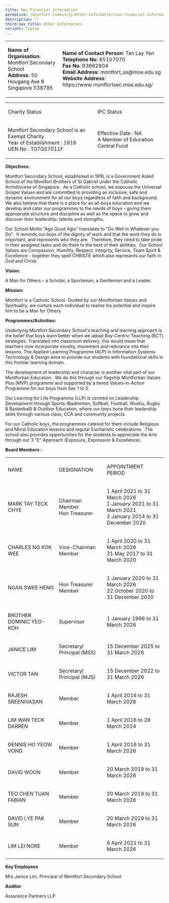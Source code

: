 ```yaml
---
title: Non Financial Information
permalink: /montfort-community/Other-Information/non-financial-information/
description: ""
third_nav_title: Other Information
variant: tiptap
---
```

<table style="minWidth: 50px">
<colgroup>
<col>
<col>
</colgroup>
<tbody>
<tr>
<td rowspan="1" colspan="1">
<p><strong>Name of Organisation</strong>: Montfort Secondary School
<br><strong>Address</strong>: 50 Hougang Ave 8
<br>Singapore 538785</p>
</td>
<td rowspan="1" colspan="1">
<p><strong>Name of Contact Person</strong>: Tan Lay Yen
<br><strong>Telephone No</strong>: 65107070
<br><strong>Fax No</strong>: 63862804
<br><strong>Email Address</strong>: montfort_ss@moe.edu.sg
<br><strong>Website Address</strong>: https://www.montfortsec.moe.edu.sg/</p>
</td>
</tr>
</tbody>
</table>
<table style="minWidth: 50px">
<colgroup>
<col>
<col>
</colgroup>
<tbody>
<tr>
<td rowspan="1" colspan="1">
<p>Charity Status</p>
</td>
<td rowspan="1" colspan="1">
<p>IPC Status
<br>
</p>
</td>
</tr>
<tr>
<td rowspan="1" colspan="1">
<p>Montfort Secondary School is an Exempt Charity
<br>Year of Establishment : 1916
<br>UEN No : T07GS7011F
<br>
</p>
</td>
<td rowspan="1" colspan="1">
<p>Effective Date : NA
<br>A Member of Education Central Fund</p>
</td>
</tr>
</tbody>
</table>
<p><strong>Objectives:</strong>&nbsp;</p>
<p>Montfort Secondary School, established in 1916, is a Government Aided
School of the Montfort Brothers of St Gabriel under the Catholic Archdiocese
of Singapore.&nbsp; As a Catholic school, we espouse the Universal Gospel
Values and are committed to providing an inclusive, safe and dynamic environment
for all our boys regardless of faith and background.&nbsp; We also believe
that there is a place for an all-boys education and we develop and cater
our programmes to the needs of boys - giving them appropriate structure
and discipline as well as the space to grow and discover their leadership,
talents and strengths.</p>
<p>Our School Motto "Age Quod Agis" translates to "Do Well in Whatever you
Do".&nbsp; It reminds our boys of the dignity of work and that the work
they do is important, and represents who they are.&nbsp; Therefore, they
need to take pride in their assigned tasks and do them to the best of their
abilities.&nbsp; Our School Values are Compassion, Humility, Respect, Integrity,
Service, Team Spirit &amp; Excellence - together they spell CHRISTE which
also represents our faith in God and Christ.</p>
<p><strong>Vision:</strong>
</p>
<p>A Man for Others – a Scholar, a Sportsman, a Gentleman and a Leader.</p>
<p><strong>Mission:</strong>
</p>
<p>Montfort is a Catholic School. Guided by our Montfortian Values and Spirituality,
we nurture each individual to realise his potential and inspire him to
be a Man for Others</p>
<p><strong>Programmes/Activities:</strong>&nbsp;</p>
<p>Underlying Montfort Secondary School's teaching and learning approach
is the belief that boys learn better when we adopt Boy-Centric Teaching
(BCT) strategies. Translated into classroom delivery, this would mean that
teachers now incorporate novelty, movement and relevance into their lessons.
The Applied Learning Programme (ALP) in Information Systems Technology
&amp; Design aims to provide our students with foundational skills in this
frontier learning domain.&nbsp;</p>
<p>The development of leadership and character is another vital part of our
Montfortian Education.&nbsp; We do this through our flagship Montfortian
Values Plus (MVP) programme and supported by a tiered Values-in-Action
Programme for our boys from Sec 1 to 5.&nbsp;</p>
<p>Our Learning for Life Programme (LLP) is centred on Leadership Development
through Sports (Badminton, Softball, Football, Wushu, Rugby &amp; Basketball)
&amp; Outdoor Education, where our boys hone their leadership skills through
various class, CCA and community projects.&nbsp;</p>
<p>For our Catholic boys, the programmes catered for them include Religious
and Moral Education lessons and regular Eucharistic celebrations.&nbsp;
The school also provides opportunities for the students to appreciate the
Arts through our 3 "E" Approach (Exposure, Expression &amp; Excellence).</p>
<p><strong>Board Members :</strong>
</p>
<table style="minWidth: 75px">
<colgroup>
<col>
<col>
<col>
</colgroup>
<tbody>
<tr>
<td rowspan="1" colspan="1">
<p>NAME</p>
</td>
<td rowspan="1" colspan="1">
<p>DESIGNATION</p>
</td>
<td rowspan="1" colspan="1">
<p>APPOINTMENT PERIOD</p>
</td>
</tr>
<tr>
<td rowspan="1" colspan="1">
<p>MARK TAY TECK CHYE
<br>
</p>
</td>
<td rowspan="1" colspan="1">
<p>Chairman
<br>Member
<br>Hon Treasurer</p>
</td>
<td rowspan="1" colspan="1">
<p>1 April 2021 to 31 March 2026
<br>1 January 2021 to 31 March 2021
<br>2 January 2014 to 31 December 2020</p>
</td>
</tr>
<tr>
<td rowspan="1" colspan="1">
<p>CHARLES NG KOK WEE</p>
</td>
<td rowspan="1" colspan="1">
<p>Vice-Chairman
<br>Member
<br>
</p>
</td>
<td rowspan="1" colspan="1">
<p>1 April 2020 to 31 March 2026
<br>31 May 2017 to 31 March 2020
<br>
</p>
</td>
</tr>
<tr>
<td rowspan="1" colspan="1">
<p>NGAN SWEE HENG</p>
</td>
<td rowspan="1" colspan="1">
<p>Hon Treasurer
<br>Member
<br>
</p>
</td>
<td rowspan="1" colspan="1">
<p>1 January 2020 to 31 March 2026
<br>22 October 2020 to 31 December 2020
<br>
</p>
</td>
</tr>
<tr>
<td rowspan="1" colspan="1">
<p>BROTHER DOMINIC YEO-KOH</p>
</td>
<td rowspan="1" colspan="1">
<p>Supervisor</p>
</td>
<td rowspan="1" colspan="1">
<p>1 January 1986 to 31 March 2026</p>
</td>
</tr>
<tr>
<td rowspan="1" colspan="1">
<p>JANICE LIM</p>
</td>
<td rowspan="1" colspan="1">
<p>Secretary/ Principal (MSS)</p>
</td>
<td rowspan="1" colspan="1">
<p>15 December 2025 to 31 March 2026</p>
</td>
</tr>
<tr>
<td rowspan="1" colspan="1">
<p>VICTOR TAN</p>
</td>
<td rowspan="1" colspan="1">
<p>Secretary/ Principal (MJS)</p>
</td>
<td rowspan="1" colspan="1">
<p>15 December 2022 to 31 March 2026</p>
</td>
</tr>
<tr>
<td rowspan="1" colspan="1">
<p>RAJESH SREENIVASAN</p>
</td>
<td rowspan="1" colspan="1">
<p>Member</p>
</td>
<td rowspan="1" colspan="1">
<p>1 April 2016 to 31 March 2026</p>
</td>
</tr>
<tr>
<td rowspan="1" colspan="1">
<p>LIM WAN TECK DARREN</p>
</td>
<td rowspan="1" colspan="1">
<p>Member</p>
</td>
<td rowspan="1" colspan="1">
<p>1 April 2016 to 28 March 2024</p>
</td>
</tr>
<tr>
<td rowspan="1" colspan="1">
<p>DENNIS HO YEOW VONG</p>
</td>
<td rowspan="1" colspan="1">
<p>Member</p>
</td>
<td rowspan="1" colspan="1">
<p>1 April 2016 to 31 March 2026</p>
</td>
</tr>
<tr>
<td rowspan="1" colspan="1">
<p>DAVID WOON</p>
</td>
<td rowspan="1" colspan="1">
<p>Member</p>
</td>
<td rowspan="1" colspan="1">
<p>20 March 2019 to 31 March 2026</p>
</td>
</tr>
<tr>
<td rowspan="1" colspan="1">
<p>TEO CHEN TUAN FABIAN</p>
</td>
<td rowspan="1" colspan="1">
<p>Member</p>
</td>
<td rowspan="1" colspan="1">
<p>20 March 2019 to 31 March 2026</p>
</td>
</tr>
<tr>
<td rowspan="1" colspan="1">
<p>DAVID LYE PAK SUN</p>
</td>
<td rowspan="1" colspan="1">
<p>Member</p>
</td>
<td rowspan="1" colspan="1">
<p>20 March 2019 to 31 March 2026</p>
</td>
</tr>
<tr>
<td rowspan="1" colspan="1">
<p>LIM LEI NORE</p>
</td>
<td rowspan="1" colspan="1">
<p>Member</p>
</td>
<td rowspan="1" colspan="1">
<p>8 April 2021 to 31 March 2026</p>
</td>
</tr>
</tbody>
</table>
<p><strong>Key Employees</strong>&nbsp;</p>
<p>Mrs Janice Lim, Principal of Montfort Secondary School</p>
<p><strong>Auditor</strong>
</p>
<p>Assurance Partners LLP</p>